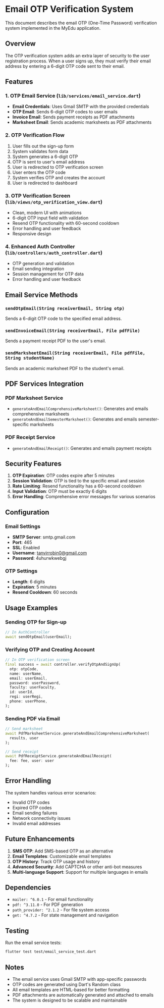 # Email OTP Verification System

This document describes the email OTP (One-Time Password) verification system implemented in the MyEdu application.

## Overview

The OTP verification system adds an extra layer of security to the user registration process. When a user signs up, they must verify their email address by entering a 6-digit OTP code sent to their email.

## Features

### 1. OTP Email Service (`lib/services/email_service.dart`)
- **Email Credentials**: Uses Gmail SMTP with the provided credentials
- **OTP Email**: Sends 6-digit OTP codes to user emails
- **Invoice Email**: Sends payment receipts as PDF attachments
- **Marksheet Email**: Sends academic marksheets as PDF attachments

### 2. OTP Verification Flow
1. User fills out the sign-up form
2. System validates form data
3. System generates a 6-digit OTP
4. OTP is sent to user's email address
5. User is redirected to OTP verification screen
6. User enters the OTP code
7. System verifies OTP and creates the account
8. User is redirected to dashboard

### 3. OTP Verification Screen (`lib/views/otp_verification_view.dart`)
- Clean, modern UI with animations
- 6-digit OTP input field with validation
- Resend OTP functionality with 60-second cooldown
- Error handling and user feedback
- Responsive design

### 4. Enhanced Auth Controller (`lib/controllers/auth_controller.dart`)
- OTP generation and validation
- Email sending integration
- Session management for OTP data
- Error handling and user feedback

## Email Service Methods

### `sendOtpEmail(String receiverEmail, String otp)`
Sends a 6-digit OTP code to the specified email address.

### `sendInvoiceEmail(String receiverEmail, File pdfFile)`
Sends a payment receipt PDF to the user's email.

### `sendMarksheetEmail(String receiverEmail, File pdfFile, String studentName)`
Sends an academic marksheet PDF to the student's email.

## PDF Services Integration

### PDF Marksheet Service
- `generateAndEmailComprehensiveMarksheet()`: Generates and emails comprehensive marksheets
- `generateAndEmailSemesterMarksheet()`: Generates and emails semester-specific marksheets

### PDF Receipt Service
- `generateAndEmailReceipt()`: Generates and emails payment receipts

## Security Features

1. **OTP Expiration**: OTP codes expire after 5 minutes
2. **Session Validation**: OTP is tied to the specific email and session
3. **Rate Limiting**: Resend functionality has a 60-second cooldown
4. **Input Validation**: OTP must be exactly 6 digits
5. **Error Handling**: Comprehensive error messages for various scenarios

## Configuration

### Email Settings
- **SMTP Server**: smtp.gmail.com
- **Port**: 465
- **SSL**: Enabled
- **Username**: tanvirrobin0@gmail.com
- **Password**: 4uhurwkwebgj

### OTP Settings
- **Length**: 6 digits
- **Expiration**: 5 minutes
- **Resend Cooldown**: 60 seconds

## Usage Examples

### Sending OTP for Sign-up
```dart
// In AuthController
await sendOtpEmail(userEmail);
```

### Verifying OTP and Creating Account
```dart
// In OTP verification screen
final success = await controller.verifyOtpAndSignUp(
  otp: otpCode,
  name: userName,
  email: userEmail,
  password: userPassword,
  faculty: userFaculty,
  id: userId,
  regi: userRegi,
  phone: userPhone,
);
```

### Sending PDF via Email
```dart
// Send marksheet
await PdfMarksheetService.generateAndEmailComprehensiveMarksheet(
  results, user
);

// Send receipt
await PdfReceiptService.generateAndEmailReceipt(
  fee: fee, user: user
);
```

## Error Handling

The system handles various error scenarios:
- Invalid OTP codes
- Expired OTP codes
- Email sending failures
- Network connectivity issues
- Invalid email addresses

## Future Enhancements

1. **SMS OTP**: Add SMS-based OTP as an alternative
2. **Email Templates**: Customizable email templates
3. **OTP History**: Track OTP usage and history
4. **Advanced Security**: Add CAPTCHA or other anti-bot measures
5. **Multi-language Support**: Support for multiple languages in emails

## Dependencies

- `mailer: ^6.0.1` - For email functionality
- `pdf: ^3.11.0` - For PDF generation
- `path_provider: ^2.1.2` - For file system access
- `get: ^4.7.2` - For state management and navigation

## Testing

Run the email service tests:
```bash
flutter test test/email_service_test.dart
```

## Notes

- The email service uses Gmail SMTP with app-specific passwords
- OTP codes are generated using Dart's Random class
- All email templates are HTML-based for better formatting
- PDF attachments are automatically generated and attached to emails
- The system is designed to be scalable and maintainable 